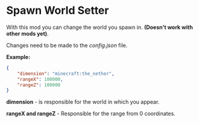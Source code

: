# Spawn World Setter

With this mod you can change the world you spawn in. **(Doesn't work with other mods yet)**.

Changes need to be made to the *config.json* file.

**Example:**

```json
{
    "dimension": "minecraft:the_nether",
    "rangeX": 100000,
    "rangeZ": 100000
}

```

**dimension** - is responsible for the world in which you appear.

**rangeX and rangeZ** - Responsible for the range from 0 coordinates.
